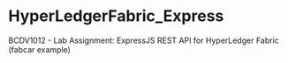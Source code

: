 # HyperLedgerFabric_Express
BCDV1012 - Lab Assignment: ExpressJS REST API for HyperLedger Fabric (fabcar example)
